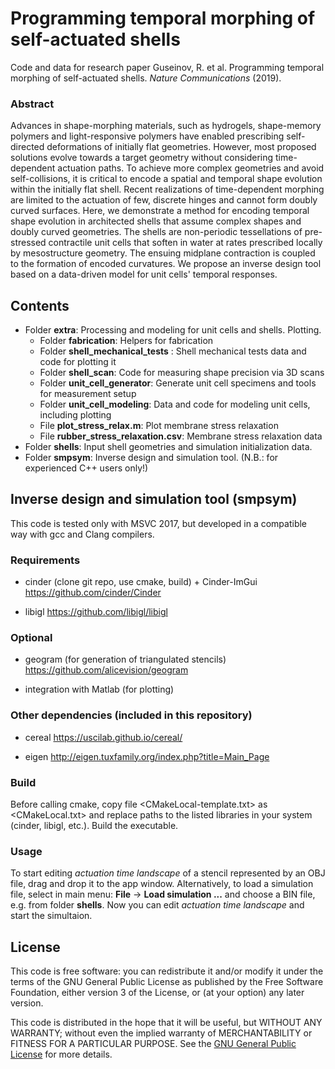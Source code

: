 # Programming temporal morphing of self-actuated shells

Code and data for research paper Guseinov, R. et al. Programming temporal morphing of self-actuated shells. *Nature Communications* (2019).

### Abstract

Advances in shape-morphing materials, such as hydrogels, shape-memory polymers and light-responsive polymers have enabled prescribing self-directed deformations of initially flat geometries. However, most proposed solutions evolve towards a target geometry without considering time-dependent actuation paths. To achieve more complex geometries and avoid self-collisions, it is critical to encode a spatial and temporal shape evolution within the initially flat shell. Recent realizations of time-dependent morphing are limited to the actuation of few, discrete hinges and cannot form doubly curved surfaces. Here, we demonstrate a method for encoding temporal shape evolution in architected shells that assume complex shapes and doubly curved geometries. The shells are non-periodic tessellations of pre-stressed contractile unit cells that soften in water at rates prescribed locally by mesostructure geometry. The ensuing midplane contraction is coupled to the formation of encoded curvatures. We propose an inverse design tool based on a data-driven model for unit cells' temporal responses.

## Contents

* Folder **extra**: Processing and modeling for unit cells and shells. Plotting.
  - Folder **fabrication**: Helpers for fabrication
  - Folder **shell_mechanical_tests** : Shell mechanical tests data and code for plotting it
  - Folder **shell_scan**: Code for measuring shape precision via 3D scans
  - Folder **unit_cell_generator**: Generate unit cell specimens and tools for measurement setup
  - Folder **unit_cell_modeling**: Data and code for modeling unit cells, including plotting
  - File **plot_stress_relax.m**: Plot membrane stress relaxation
  - File **rubber_stress_relaxation.csv**: Membrane stress relaxation data
* Folder **shells**: Input shell geometries and simulation initialization data.
* Folder **smpsym**: Inverse design and simulation tool. (N.B.: for experienced C++ users only!)

## Inverse design and simulation tool (smpsym)

This code is tested only with MSVC 2017, but developed in a compatible way with gcc and Clang compilers.

### Requirements

* cinder (clone git repo, use cmake, build) + Cinder-ImGui
	https://github.com/cinder/Cinder

* libigl
	https://github.com/libigl/libigl

### Optional

* geogram (for generation of triangulated stencils)
    https://github.com/alicevision/geogram

* integration with Matlab (for plotting)

### Other dependencies (included in this repository)

* cereal
	https://uscilab.github.io/cereal/

* eigen
	http://eigen.tuxfamily.org/index.php?title=Main_Page
	
### Build

Before calling cmake, copy file <CMakeLocal-template.txt> as <CMakeLocal.txt> and replace paths
to the listed libraries in your system (cinder, libigl, etc.). Build the executable.

### Usage

To start editing *actuation time landscape* of a stencil represented by an OBJ file, drag and drop it to the app window.
Alternatively, to load a simulation file, select in main menu: **File** -> **Load simulation ...** and choose a BIN file, e.g. from folder **shells**.
Now you can edit *actuation time landscape* and start the simultaion.

## License
This code is free software: you can redistribute it and/or modify
it under the terms of the GNU General Public License as published by
the Free Software Foundation, either version 3 of the License, or
(at your option) any later version.

This code is distributed in the hope that it will be useful,
but WITHOUT ANY WARRANTY; without even the implied warranty of
MERCHANTABILITY or FITNESS FOR A PARTICULAR PURPOSE.  See the
[GNU General Public License](https://www.gnu.org/licenses/) for more details.
